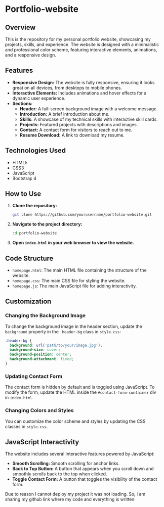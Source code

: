 # Portfolio-website
## Overview
This is the repository for my personal portfolio website, showcasing my projects, skills, and experience. The website is designed with a minimalistic and professional color scheme, featuring interactive elements, animations, and a responsive design.

## Features
- **Responsive Design:** The website is fully responsive, ensuring it looks great on all devices, from desktops to mobile phones.
- **Interactive Elements:** Includes animations and hover effects for a dynamic user experience.
- **Sections:**
  - **Header:** A full-screen background image with a welcome message.
  - **Introduction:** A brief introduction about me.
  - **Skills:** A showcase of my technical skills with interactive skill cards.
  - **Projects:** Featured projects with descriptions and images.
  - **Contact:** A contact form for visitors to reach out to me.
  - **Resume Download:** A link to download my resume.

## Technologies Used
- HTML5
- CSS3
- JavaScript
- Bootstrap 4

## How to Use
1. **Clone the repository:**
   ```bash
   git clone https://github.com/yourusername/portfolio-website.git
   ```
2. **Navigate to the project directory:**
   ```bash
   cd portfolio-website
   ```
3. **Open `index.html` in your web browser to view the website.**

## Code Structure
- `homepage.html`: The main HTML file containing the structure of the website.
- `homepage.css`: The main CSS file for styling the website.
- `homepage.js`: The main JavaScript file for adding interactivity.

## Customization
### Changing the Background Image
To change the background image in the header section, update the `background` property in the `.header-bg` class in `style.css`:
```css
.header-bg {
  background: url('path/to/your/image.jpg'); 
  background-size: cover;
  background-position: center;
  background-attachment: fixed;
}
```

### Updating Contact Form
The contact form is hidden by default and is toggled using JavaScript. To modify the form, update the HTML inside the `#contact-form-container` div in `index.html`.

### Changing Colors and Styles
You can customize the color scheme and styles by updating the CSS classes in `style.css`.

## JavaScript Interactivity
The website includes several interactive features powered by JavaScript:
- **Smooth Scrolling:** Smooth scrolling for anchor links.
- **Back to Top Button:** A button that appears when you scroll down and smoothly scrolls back to the top when clicked.
- **Toggle Contact Form:** A button that toggles the visibility of the contact form.

Due to reason I cannot deploy my project it was not loading. So, I am sharing my github link where my code and everything is written
